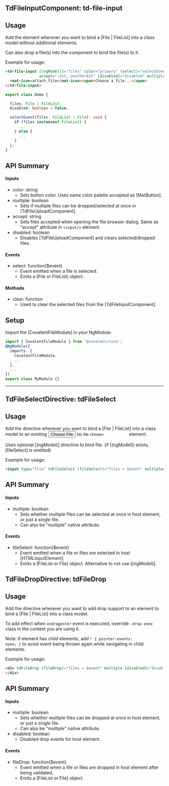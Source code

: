 ## TdFileInputComponent: td-file-input

## Usage

Add the element wherever you want to bind a [File | FileList] into a class model without additional elements.

Can also drop a file(s) into the component to bind the file(s) to it.

Example for usage:

```html
<td-file-input [(ngModel)]="files" color="primary" (select)="selectEvent($event)"
               accept=".ext,.anotherExt" [disabled]="disabled" multiple>
  <mat-icon>attach_file</mat-icon><span>Choose a file...</span>
</td-file-input>
```
 
```typescript
export class Demo {

  files: File | FileList;
  disabled: boolean = false;

  selectEvent(files: FileList | File): void {
    if (files instanceof FileList) {
      ...
    } else {
      ...
    }
  };
} 
```

## API Summary

#### Inputs

+ color: string
  + Sets button color. Uses same color palette accepted as [MatButton].
+ multiple: boolean
  + Sets if multiple files can be dropped/selected at once in [TdFileUploadComponent].
+ accept: string
  + Sets files accepted when opening the file browser dialog. Same as "accept" attribute in `<input/>` element.
+ disabled: boolean
  + Disables [TdFileUploadComponent] and clears selected/dropped files.

#### Events

+ select: function($event)
  + Event emitted when a file is selected. 
  + Emits a [File or FileList] object.

#### Methods

+ clear: function
  + Used to clear the selected files from the [TdFileInputComponent].

## Setup

Import the [CovalentFileModule] in your NgModule:

```typescript
import { CovalentFileModule } from '@covalent/core';
@NgModule({
  imports: [
    CovalentFileModule,
    ...
  ],
  ...
})
export class MyModule {}
```

---

## TdFileSelectDirective: tdFileSelect

## Usage

Add the directive wherever you want to bind a [File | FileList] into a class model to an existing <input type="file"/> element.

Uses optional [(ngModel)] directive to bind file. (if [(ngModel]) exists, [fileSelect] is omitted)   

Example for usage:

```html
<input type="file" tdFileSelect (fileSelect)="files = $event" multiple>
```

## API Summary

#### Inputs

+ multiple: boolean
  + Sets whether multiple files can be selected at once in host element, or just a single file. 
  + Can also be "multiple" native attribute.

#### Events

+ fileSelect: function($event)
  + Event emitted when a file or files are selected in host [HTMLInputElement]. 
  + Emits a [FileList or File] object. Alternative to not use [(ngModel)].

## TdFileDropDirective: tdFileDrop

## Usage

Add the directive wherever you want to add drop support to an element to bind a [File | FileList] into a class model.

To add effect when <code>ondragenter</code> event is executed, override <code>.drop-zone</code> class in the context you are using it.

Note: if element has child elements, add <code>* { pointer-events: none; }</code> to avoid event being thrown again while navigating in child elements.

Example for usage:

```html
<div tdFileDrop (fileDrop)="files = $event" multiple [disabled]="disabled">
</div> 
```


## API Summary

#### Inputs

+ multiple: boolean
  + Sets whether multiple files can be dropped at once in host element, or just a single file. 
  + Can also be "multiple" native attribute.
+ disabled: boolean
  + Disabled drop events for host element.

#### Events

+ fileDrop: function($event)
  + Event emitted when a file or files are dropped in host element after being validated. 
  + Emits a [FileList or File] object.
